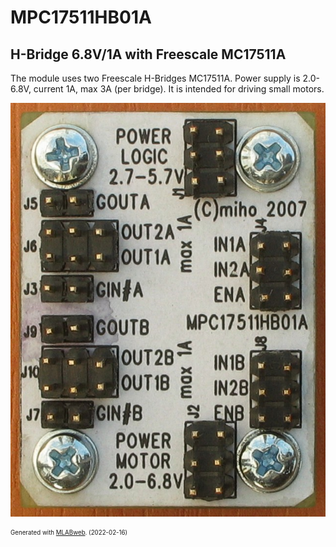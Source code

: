 <!--- PrjInfo ---> <!--- Please remove this line after manually editing --->
<!--- 00a56be08b96043df9e37d6aff7b6990 --->
<!--- Created:2022-02-16 22:05:46.353922: ---> 
<!--- Author:: ---> 
<!--- AuthorEmail:: ---> 
<!--- Tags:: ---> 
<!--- Ust:: ---> 
<!--- Label --->
<!--- ELabel ---> 
<!--- Name:MPC17511HB01A: --->
# MPC17511HB01A
<!--- LongName --->
## H-Bridge 6.8V/1A with Freescale MC17511A
<!--- ELongName ---> 

<!--- Lead --->
The module uses two Freescale H-Bridges MC17511A. Power supply is 2.0-6.8V, current 1A, max 3A (per bridge). It is intended for driving small motors.
<!--- ELead ---> 

![MPC17511HB01A](doc/img/MPC17511HB01A_top_small.jpg) 


<!--- Description --->
<!--- EDescription --->
<!--- Content --->
<!--- EContent --->
<sub><sup> Generated with [MLABweb](https://github.com/MLAB-project/MLABweb). (2022-02-16)</sup></sub>